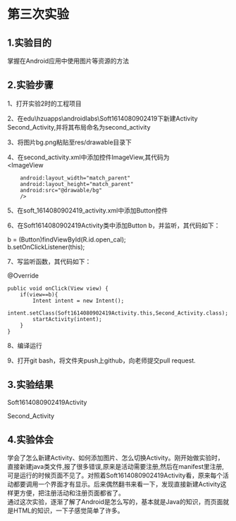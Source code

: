 # 第三次实验
## 1.实验目的
掌握在Android应用中使用图片等资源的方法
## 2.实验步骤
1、打开实验2时的工程项目 

2、在edu\hzuapps\androidlabs\Soft1614080902419下新建Activity Second_Activity,并将其布局命名为second_activity  

3、将图片bg.png粘贴至res/drawable目录下  

4、在second_activity.xml中添加控件ImageView,其代码为  
<ImageView  

        android:layout_width="match_parent"
        android:layout_height="match_parent"
        android:src="@drawable/bg"
        />
    
5、在soft_1614080902419_activity.xml中添加Button控件  

6、在Soft1614080902419Activity类中添加Button b，并监听，其代码如下：

b = (Button)findViewById(R.id.open_cal);  
b.setOnClickListener(this);

7、写监听函数，其代码如下： 

@Override  

    public void onClick(View view) {
        if(view==b){
            Intent intent = new Intent();
            intent.setClass(Soft1614080902419Activity.this,Second_Activity.class);
            startActivity(intent);
        }
    }
    
8、编译运行  

9、打开git bash，将文件夹push上github，向老师提交pull request.  

## 3.实验结果
Soft1614080902419Activity  

Second_Activity  


## 4.实验体会
学会了怎么新建Activity、如何添加图片、怎么切换Activity。刚开始做实验时，直接新建java类文件,报了很多错误,原来是活动需要注册,然后在manifest里注册,可是运行的时候页面不见了。对照着Soft1614080902419Activity看，原来每个活动都要调用一个界面才有显示。后来偶然翻书来看一下，发现直接新建Activity这样更方便，把注册活动和注册页面都省了。  
通过这次实验，逐渐了解了Android是怎么写的，基本就是Java的知识，而页面就是HTML的知识，一下子感觉简单了许多。

